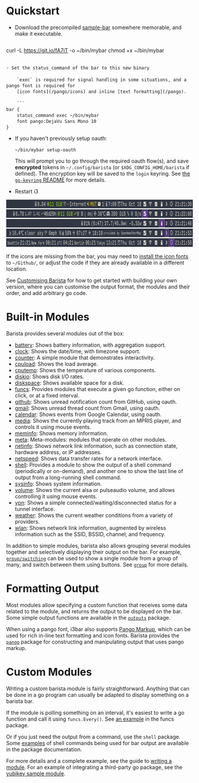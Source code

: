 <!-- untitled -->
# Quickstart

- Download the precompiled [sample-bar](https://github.com/soumya92/barista/blob/master/samples/sample-bar/sample-bar.go)
	somewhere memorable, and make it executable.

	```shell
curl -L https://git.io/fA7iT -o ~/bin/mybar
chmod +x ~/bin/mybar
```

- Set the status_command of the bar to this new binary

	`exec` is required for signal handling in some situations, and a pango font is required for
	[icon fonts](/pango/icons) and inline [text formatting](/pango).

	```
bar {
	status_command exec ~/bin/mybar
	font pango:DejaVu Sans Mono 10
}
```

- If you haven't previously setup oauth:

  ```shell
  ~/bin/mybar setup-oauth
  ```

  This will prompt you to go through the required oauth flow(s), and save **encrypted** tokens in
  `~/.config/barista` (or `$XDG_CONFIG_HOME/barista` if defined). The encryption key will be saved
  to the `login` keyring. See [the `go-keyring` README](https://github.com/zalando/go-keyring#linux) for more details.

- Restart i3

<div style="text-align: center">
	<img src="/assets/images/modal-summary-screenshot.png" alt="Screenshot of sample bar in summary mode" height="23" /><br />
	<img src="/assets/images/modal-sysinfo-screenshot.png" alt="Screenshot of sample bar in sysinfo mode" height="23" /><br />
	<img src="/assets/images/modal-battery-screenshot.png" alt="Screenshot of sample bar in battery mode" height="23" /><br />
	<img src="/assets/images/modal-weather-screenshot.png" alt="Screenshot of sample bar in weather mode" height="23" /><br />
	<img src="/assets/images/modal-timezones-screenshot.png" alt="Screenshot of sample bar in timezones mode" height="23" />
</div>

If the icons are missing from the bar, you may need to [install the icon fonts](/pango/icons#default-installation)
to `~/Github/`, or adjust the code if they are already available in a different location.

See [Customising Barista](/docs/customising) for how to get started with building your own version,
where you can customise the output format, the modules and their order, and add arbitrary go code.

# Built-in Modules

Barista provides several modules out of the box:

- [battery](/modules/battery): Shows battery information, with aggregation support.
- [clock](/modules/clock): Shows the date/time, with timezone support.
- [counter](/modules/counter): A simple module that demonstrates interactivity.
- [cpuload](/modules/cpuload): Shows the load average.
- [cputemp](/modules/cputemp): Shows the temperature of various components.
- [diskio](/modules/diskio): Shows disk I/O rates.
- [diskspace](/modules/diskspace): Shows available space for a disk.
- [funcs](/modules/funcs): Provides modules that execute a given go function,
	either on click, or at a fixed interval.
- [github](/modules/github): Shows unread notification count from GitHub, using oauth.
- [gmail](/modules/gsuite/gmail): Shows unread thread count from Gmail, using oauth.
- [calendar](/modules/gsuite/calendar): Shows events from Google Calendar, using oauth.
- [media](/modules/media): Shows the currently playing track from an MPRIS player,
	and controls it using mouse events.
- [meminfo](/modules/meminfo): Shows memory information.
- [meta](/modules/meta): Meta-modules: modules that operate on other modules.
- [netinfo](/modules/netinfo): Shows network link information, such as connection state,
	hardware address, or IP addresses.
- [netspeed](/modules/netspeed): Shows data transfer rates for a network interface.
- [shell](/modules/shell): Provides a module to show the output of a shell command (periodically or on-demand),
	and another one to show the last line of output from a long-running shell command.
- [sysinfo](/modules/sysinfo): Shows system information.
- [volume](/modules/volume): Shows the current alsa or pulseaudio volume,
	and allows controlling it using mouse events.
- [vpn](/modules/vpn): Shows a simple connected/waiting/disconnected status for a tunnel interface.
- [weather](/modules/weather): Shows the current weather conditions from a variety of providers.
- [wlan](/modules/wlan): Shows network link information, augmented by wireless information
	such as the SSID, BSSID, channel, and frequency.

In addition to simple modules, barista also allows grouping several modules together and selectively
displaying their output on the bar. For example, [`group/switching`](/group/switching) can be used to
show a single module from a group of many, and switch between them using buttons. See [`group`](/group)
for more details.

# Formatting Output

Most modules allow specifying a custom function that receives some data related to the module, and
returns the output to be displayed on the bar. Some simple output functions are available in the
[`outputs`](/outputs) package.

When using a pango font, i3bar also supports
[Pango Markup](https://developer.gnome.org/pango/stable/PangoMarkupFormat.html), which can be used
for rich in-line text formatting and icon fonts. Barista provides the [`pango`](/pango) package for
constructing and manipulating output that uses pango markup.

# Custom Modules

Writing a custom barista module is fairly straightforward. Anything that can be done in a go program
can usually be adapted to display something on a barista bar.

If the module is polling something on an interval, it's easiest to write a go function and call it
using `funcs.Every()`. See [an example](/modules/funcs#example-1) in the funcs package.

Or if you just need the output from a command, use the `shell` package. Some [examples](/modules/shell#examples)
of shell commands being used for bar output are available in the package documentation.

For more details and a complete example, see the guide to [writing a module](/docs/writing-a-module). For an example
of integrating a third-party go package, see the
[yubikey sample module](https://github.com/soumya92/barista/blob/master/samples/yubikey/yubikey.go).

